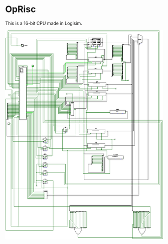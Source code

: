 # OpRisc
This is a 16-bit CPU made in Logisim.

![Main CPU](https://github.com/AneesMuzaffar/OpRisc/blob/master/Main_CPU.png)
